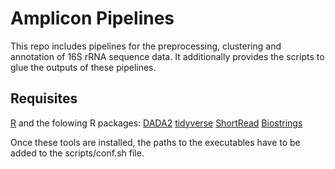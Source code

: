 # Amplicon Pipelines

This repo includes pipelines for the preprocessing, clustering and annotation of 16S rRNA sequence data. 
It additionally provides the scripts to glue the outputs of these pipelines.

## Requisites 
[R](https://www.r-project.org) and the folowing R packages:
[DADA2](https://benjjneb.github.io/dada2/index.html)
[tidyverse](www.tidyverse.org)
[ShortRead](https://www.bioconductor.org/packages/release/bioc/html/ShortRead.html)
[Biostrings](https://bioconductor.org/packages/release/bioc/html/Biostrings.html)

Once these tools are installed, the paths to the executables have to be added to the scripts/conf.sh file.



